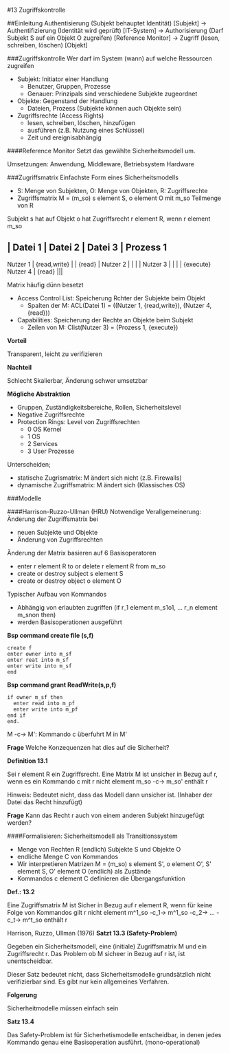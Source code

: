 #13 Zugriffskontrolle

##Einleitung
Authentisierung (Subjekt behauptet Identität) [Subjekt] -> Authentifizierung (Identität
wird geprüft) [IT-System] -> Authorisierung (Darf Subjekt S auf ein Objekt O
zugreifen) [Reference Monitor] -> Zugriff (lesen, schreiben, löschen) [Objekt]

###Zugriffskontrolle
Wer darf im System (wann) auf welche Ressourcen zugreifen

* Subjekt: Initiator einer Handlung
  - Benutzer, Gruppen, Prozesse
  - Genauer: Prinzipals sind verschiedene Subjekte zugeordnet
* Objekte: Gegenstand der Handlung
  - Dateien, Prozess (Subjekte können auch Objekte sein)
* Zugriffsrechte (Access Rights)
  - lesen, schreiben, löschen, hinzufügen
  - ausführen (z.B. Nutzung eines Schlüssel)
  - Zeit und ereignisabhängig

####Reference Monitor
Setzt das gewählte Sicherheitsmodell um.

Umsetzungen: Anwendung, Middleware, Betriebsystem Hardware

###Zugriffsmatrix
Einfachste Form eines Sicherheitsmodells

* S: Menge von Subjekten, O: Menge von Objekten, R: Zugriffsrechte
* Zugriffsmatrix M = (m_so) s element S, o element O mit m_so Teilmenge von R

Subjekt s hat auf Objekt o hat Zugriffsrecht r element R, wenn r element m_so

| Datei 1 | Datei 2 | Datei 3 | Prozess 1
-----
Nutzer 1 | {read,write} | | {read} |
Nutzer 2 | | | |
Nutzer 3 | | | | {execute}
Nutzer 4 | {read} |||

Matrix häufig dünn besetzt

* Access Control List: Speicherung Rchter der Subjekte beim Objekt
  - Spalten der M: ACL(Datei 1) = ((Nutzer 1, {read,write}), (Nutzer 4,
    {read}))
* Capabilities: Speicherung der Rechte an Objekte beim Subjekt
  - Zeilen von M: Clist(Nutzer 3) = (Prozess 1, {execute})

**Vorteil**

Transparent, leicht zu verifizieren

**Nachteil**

Schlecht Skalierbar, Änderung schwer umsetzbar

**Mögliche Abstraktion**

* Gruppen, Zuständigkeitsbereiche, Rollen, Sicherheitslevel
* Negative Zugriffsrechte
* Protection Rings: Level von Zugriffsrechten
  - 0 OS Kernel
  - 1 OS
  - 2 Services
  - 3 User Prozesse

Unterscheiden;
* statische Zugrismatrix: M ändert sich nicht (z.B. Firewalls)
* dynamische Zugriffsmatrix: M ändert sich (Klassisches OS)

###Modelle

####Harrison-Ruzzo-Ullman (HRU)
Notwendige Verallgemeinerung: Änderung der Zugriffsmatrix bei
* neuen Subjekte und Objekte
* Änderung von Zugriffsrechten

Änderung der Matrix basieren auf 6 Basisoperatoren
* enter r element R to or delete r element R from m_so
* create or destroy subject s element S
* create or destroy object o element O

Typischer Aufbau von Kommandos
* Abhängig von erlaubten zugriffen (if r_1 element m_s1o1, ... r_n element
  m_snon then)
* werden Basisoperationen ausgeführt

**Bsp command create file (s,f)**
```
create f
enter owner into m_sf
enter reat into m_sf
enter write into m_sf
end
```

**Bsp command grant ReadWrite(s,p,f)**
```
if owner m_sf then
  enter read into m_pf
  enter write into m_pf
end if
end.
```

M -c-> M': Kommando c überfuhrt M in M'

**Frage** Welche Konzequenzen hat dies auf die Sicherheit?

**Definition 13.1**

Sei r element R ein Zugriffsrecht. Eine Matrix M ist unsicher in Bezug auf r,
wenn es ein Kommando c mit r nicht element m_so -c-> m_so' enthält r

Hinweis: Bedeutet nicht, dass das Modell dann unsicher ist.
(Inhaber der Datei das Recht hinzufügt)

**Frage** Kann das Recht r auch von einem anderen Subjekt hinzugefügt werden?

####Formalisieren: Sicherheitsmodell als Transitionssystem

* Menge von Rechten R (endlich) Subjekte S und Objekte O
* endliche Menge C von Kommandos
* Wir interpretieren Matrizen M = (m_so) s element S', o element O', S' element
  S, O' element O (endlich) als Zustände
* Kommandos c element C definieren die Übergangsfunktion

**Def.: 13.2**

Eine Zugriffsmatrix M ist Sicher in Bezug auf r element R, wenn für keine Folge
von Kommandos gilt r nicht element m^1_so -c_1-> m^1_so -c_2-> ... -c_t->
m^t_so enthält r

Harrison, Ruzzo, Ullman (1976)
**Satzt 13.3 (Safety-Problem)**

Gegeben ein Sicherheitsmodell, eine (initiale) Zugriffsmatrix M und ein
Zugriffsrecht r. Das Problem ob M sicheer in Bezug auf r ist, ist
unentscheidbar.

Dieser Satz bedeutet nicht, dass Sicherheitsmodelle grundsätzlich nicht
verifizierbar sind. Es gibt nur kein allgemeines Verfahren.

**Folgerung**

Sicherheitmodelle müssen einfach sein

**Satz 13.4**

Das Safety-Problem ist für Sicherhetismodelle entscheidbar, in denen jedes
Kommando genau eine Basisoperation ausführt. (mono-operational)
